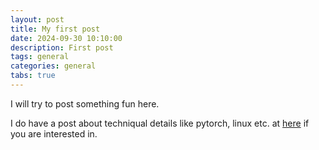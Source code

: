 ```yaml
---
layout: post
title: My first post
date: 2024-09-30 10:10:00
description: First post
tags: general
categories: general
tabs: true
---
```


I will try to post something fun here. 

I do have a post about techniqual details like pytorch, linux etc. at [here](https://beilong-tang.github.io/technical_blog/) if you are interested in.